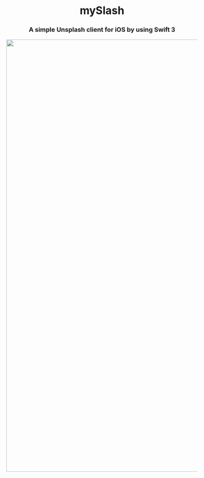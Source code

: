 <h1 align = "center"> mySlash </h1>  

<h3 align = "center"> A simple Unsplash client for iOS by using Swift 3 </h3>  

<div align="center"><img src="https://github.com/hazdzz/mySplash/blob/master/mySplash_app_demo_video.gif"  widht="640" height="1136"></div>

